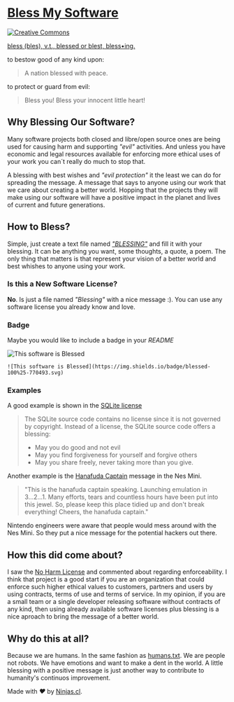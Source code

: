 # [Bless My Software](http://blessmy.software)

<a rel="license" href="http://creativecommons.org/licenses/by-sa/4.0/"><img alt="Creative Commons" style="border-width:0" src="https://i.creativecommons.org/l/by-sa/4.0/80x15.png" /></a>

[bless  (bles), 
v.t.,  blessed  or blest, bless•ing.](http://www.wordreference.com/definition/bless)

to bestow good of any kind upon:
> A nation blessed with peace.

to protect or guard from evil:
> Bless you! Bless your innocent little heart!

## Why Blessing Our Software?

Many software projects both closed and libre/open source ones are being used for causing harm and supporting *"evil"* activities. And unless you have economic and legal resources available for enforcing more ethical uses of your work you can´t really do much to stop that.

A blessing with best wishes and *"evil protection"* it the least we can do for spreading the message. A message that says to anyone using our work that we care about creating a better world. Hopping that the projects they will make using our software will have a positive impact in the planet and lives of current and future generations.

## How to Bless?

Simple, just create a text file named [*"BLESSING"*](https://github.com/blessmy/software/blob/master/BLESSING.md) and fill it with your blessing. It can be anything you want, some thoughts, a quote, a poem. The only thing that matters is that represent your vision of a better world and best whishes to anyone using your work.

### Is this a New Software License?

**No**. Is just a file named *"Blessing"* with a nice message :). You can use any software license you already know and love.

### Badge
Maybe you would like to include a badge in your *README*

![This software is Blessed](https://img.shields.io/badge/blessed-100%25-770493.svg)

```
![This software is Blessed](https://img.shields.io/badge/blessed-100%25-770493.svg)
```

### Examples

A good example is shown in the [SQLite license](https://www.sqlite.org/different.html#license)

>  The SQLite source code contains no license since it is not governed by copyright. Instead of a license, the SQLite source code offers a blessing:
> 
> - May you do good and not evil
> - May you find forgiveness for yourself and forgive others
> - May you share freely, never taking more than you give. 

Another example is the [Hanafuda Captain](http://www.siliconera.com/2017/01/08/hidden-message-contained-nintendo-classic-mini-famicom/) message in the Nes Mini.

> "This is the hanafuda captain speaking. Launching emulation in 3...2...1. Many efforts, tears and countless hours have been put into this jewel. So, please keep this place tidied up and don't break everything! Cheers, the hanafuda captain."

Nintendo engineers were aware that people would mess around with the Nes Mini. So they put a nice message for the potential hackers out there.

## How this did come about?

I saw the [No Harm License](https://github.com/raisely/NoHarm/issues/35) and commented about regarding enforceability. I think that project is a good start if you are an organization that could enforce such higher ethical values to customers, partners and users by using contracts, terms of use and terms of service. In my opinion, if you are a small team or a single developer releasing software without contracts of any kind, then using already available software licenses plus blessing is a nice aproach to bring the message of a better world.

## Why do this at all?

Because we are humans. In the same fashion as [humans.txt](http://humanstxt.org/). We are people not robots. We have emotions and want to make a dent in the world. A little blessing with a positive message is just another way to contribute to humanity's continuos improvement.


Made with <i class="fa fa-heart">&#9829;</i> by <a href="http://ninjas.cl" target="_blank">Ninjas.cl</a>.
